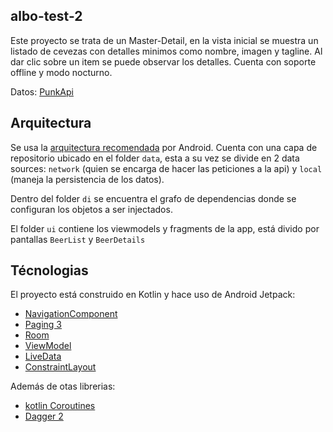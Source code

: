 ## albo-test-2

Este proyecto se trata de un Master-Detail, en la vista inicial se muestra un listado de cevezas con detalles minimos
como nombre, imagen y tagline. Al dar clic sobre un item se puede observar los detalles. Cuenta con soporte offline y modo nocturno.

Datos: [PunkApi](https://api.punkapi.com/v2/)

## Arquitectura
Se usa la [arquitectura recomendada](https://developer.android.com/jetpack/guide?hl=es-419#overview) por Android.
Cuenta con una capa de repositorio ubicado en el folder ```data```,
esta a su vez se divide en 2 data sources: ```network``` (quien se encarga de hacer las peticiones a la api) y ```local``` (maneja la persistencia de los datos).

Dentro del folder ```di``` se encuentra el grafo de dependencias donde se configuran los objetos a ser injectados.

El folder ```ui``` contiene los viewmodels y fragments de la app, está divido por pantallas ```BeerList``` y ```BeerDetails```


## Técnologias
El proyecto está construido en Kotlin y hace uso de Android Jetpack:
- [NavigationComponent](https://developer.android.com/guide/navigation/navigation-getting-started)
- [Paging 3](https://developer.android.com/topic/libraries/architecture/paging/v3-overview)
- [Room](https://developer.android.com/training/data-storage/room)
- [ViewModel](https://developer.android.com/topic/libraries/architecture/viewmodel)
- [LiveData](https://developer.android.com/topic/libraries/architecture/livedata)
- [ConstraintLayout](https://developer.android.com/training/constraint-layout?hl=es-419)

Además de otas librerias:
- [kotlin Coroutines](https://kotlinlang.org/docs/coroutines-guide.html)
- [Dagger 2](https://developer.android.com/training/dependency-injection/dagger-android?hl=es-419)

